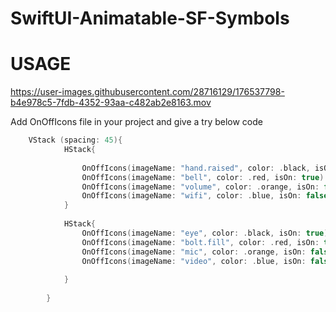 # SwiftUI-Animatable-SF-Symbols


# USAGE


https://user-images.githubusercontent.com/28716129/176537798-b4e978c5-7fdb-4352-93aa-c482ab2e8163.mov

Add OnOffIcons file in your project and give a try below code
```swift
    VStack (spacing: 45){
            HStack{
              
                OnOffIcons(imageName: "hand.raised", color: .black, isOn: true)
                OnOffIcons(imageName: "bell", color: .red, isOn: true)
                OnOffIcons(imageName: "volume", color: .orange, isOn: false)
                OnOffIcons(imageName: "wifi", color: .blue, isOn: false)
            }
            
            HStack{
                OnOffIcons(imageName: "eye", color: .black, isOn: true)
                OnOffIcons(imageName: "bolt.fill", color: .red, isOn: true)
                OnOffIcons(imageName: "mic", color: .orange, isOn: false)
                OnOffIcons(imageName: "video", color: .blue, isOn: false)
                
            }
            
        }
```

